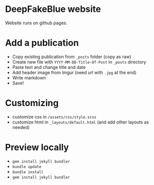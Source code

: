 # DeepFakeBlue website

Website runs on github pages.

# Add a publication
- Copy existing publication from `_posts` folder (copy as raw)
- Create new file with `YYYY-MM-DD-Title-Of-Post` in `_posts` directory
- Paste text and change title and date
- Add header image from Imgur (need url with `.jpg` at the end)
- Write markdown
- Save!

# Customizing
- customize css in `/assets/css/style.scss`
- customize html in `_layouts/default.html` (and add other layouts as needed)

# Preview locally
- `gem install jekyll bundler`
- `bundle update`
- `bundle install`
- `gem install jekyll bundler`